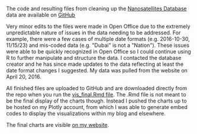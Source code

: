 The code and resulting files from cleaning up the [Nanosatellites Database](http://www.nanosats.eu/) data are available on [GitHub](https://github.com/dbouquin/IS_608/tree/master/NanosatDB_munging)

Very minor edits to the files were made in Open Office due to the extremely unpredictable nature of issues in the data needing to be addressed. For example, there were a few cases of multiple date formats (e.g. 2016-10-30, 11/15/23) and mis-coded data (e.g. "Dubai" is not a "Nation"). These issues were able to be quickly recognized in Open Office so I could continue using R to further manipulate and structure the data. I contacted the database creator and he has since made updates to the data reflecting at least the date format changes I suggested. My data was pulled from the website on April 20, 2016.

All finished files are uploaded to GitHub and are downloaded directly from the repo when you run the [vis_final.Rmd file](https://github.com/dbouquin/IS_608/blob/master/vis_final.Rmd). The .Rmd file is not meant to be the final display of the charts though. Instead I pushed the charts up to be hosted on my Plotly account, from which I was able to generate embed codes to display the visualizations within my blog and elsewhere.

The final charts are visible [on my website](http://dainabouquin.com/608_final/).
